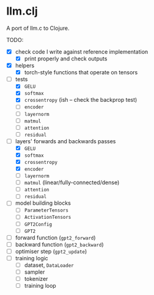 # llm.clj

A port of llm.c to Clojure.

TODO:

- [x] check code I write against reference implementation
  - [x] print properly and check outputs
- [x] helpers
  - [x] torch-style functions that operate on tensors
- [ ] tests
  - [x] `GELU`
  - [x] `softmax`
  - [x] `crossentropy` (ish – check the backprop test)
  - [ ] `encoder`
  - [ ] `layernorm`
  - [ ] `matmul`
  - [ ] `attention`
  - [ ] `residual`
- [ ] layers' forwards and backwards passes
  - [x] `GELU`
  - [x] `softmax`
  - [x] `crossentropy`
  - [x] `encoder`
  - [ ] `layernorm`
  - [ ] `matmul` (linear/fully-connected/dense)
  - [ ] `attention`
  - [ ] `residual`
- [ ] model building blocks
  - [ ] `ParameterTensors`
  - [ ] `ActivationTensors`
  - [ ] `GPT2Config`
  - [ ] `GPT2`
- [ ] forward function (`gpt2_forward`)
- [ ] backward function (`gpt2_backward`)
- [ ] optimiser step (`gpt2_update`)
- [ ] training logic
  - [ ] dataset, `DataLoader`
  - [ ] sampler
  - [ ] tokenizer
  - [ ] training loop
